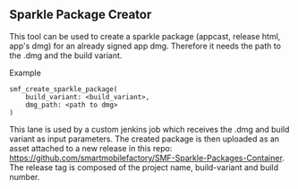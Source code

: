 ## Sparkle Package Creator
This tool can be used to create a sparkle package (appcast, release html, app's dmg) for an already signed app dmg.
Therefore it needs the path to the .dmg and the build variant.

Example

```
smf_create_sparkle_package(
    build_variant: <build_variant>,
    dmg_path: <path to dmg>
)
```

This lane is used by a custom jenkins job which receives the .dmg and build variant as input parameters. The created package is then uploaded as an asset attached to a new release in this repo: https://github.com/smartmobilefactory/SMF-Sparkle-Packages-Container. The release tag is composed of the project name, build-variant and build number.